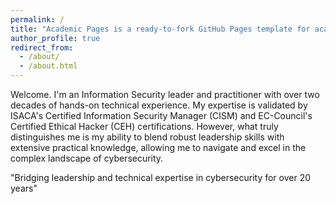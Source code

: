 ```yaml
---
permalink: /
title: "Academic Pages is a ready-to-fork GitHub Pages template for academic personal websites"
author_profile: true
redirect_from: 
  - /about/
  - /about.html
---
```



Welcome. I'm an Information Security leader and practitioner with over two decades of hands-on technical experience. My expertise is validated by ISACA's Certified Information Security Manager (CISM) and EC-Council's Certified Ethical Hacker (CEH) certifications. However, what truly distinguishes me is my ability to blend robust leadership skills with extensive practical knowledge, allowing me to navigate and excel in the complex landscape of cybersecurity.

"Bridging leadership and technical expertise in cybersecurity for over 20 years"
